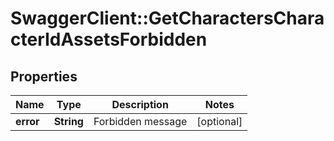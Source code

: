 # SwaggerClient::GetCharactersCharacterIdAssetsForbidden

## Properties
Name | Type | Description | Notes
------------ | ------------- | ------------- | -------------
**error** | **String** | Forbidden message | [optional] 


